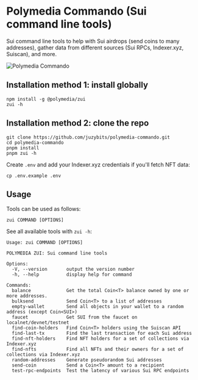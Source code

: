 # Polymedia Commando (Sui command line tools)

Sui command line tools to help with Sui airdrops (send coins to many addresses), gather data from different sources (Sui RPCs, Indexer.xyz, Suiscan), and more.

![Polymedia Commando](https://assets.polymedia.app/img/commando/open-graph.webp)

## Installation method 1: install globally

```
npm install -g @polymedia/zui
zui -h
```

## Installation method 2: clone the repo

```
git clone https://github.com/juzybits/polymedia-commando.git
cd polymedia-commando
pnpm install
pnpm zui -h
```

Create `.env` and add your Indexer.xyz credentials if you'll fetch NFT data:

```
cp .env.example .env
```

## Usage

Tools can be used as follows:

```
zui COMMAND [OPTIONS]
```

See all available tools with `zui -h`:

```
Usage: zui COMMAND [OPTIONS]

POLYMEDIA ZUI: Sui command line tools

Options:
  -V, --version       output the version number
  -h, --help          display help for command

Commands:
  balance             Get the total Coin<T> balance owned by one or more addresses.
  bulksend            Send Coin<T> to a list of addresses
  empty-wallet        Send all objects in your wallet to a random address (except Coin<SUI>)
  faucet              Get SUI from the faucet on localnet/devnet/testnet
  find-coin-holders   Find Coin<T> holders using the Suiscan API
  find-last-tx        Find the last transaction for each Sui address
  find-nft-holders    Find NFT holders for a set of collections via Indexer.xyz
  find-nfts           Find all NFTs and their owners for a set of collections via Indexer.xyz
  random-addresses    Generate pseudorandom Sui addresses
  send-coin           Send a Coin<T> amount to a recipient
  test-rpc-endpoints  Test the latency of various Sui RPC endpoints
```
